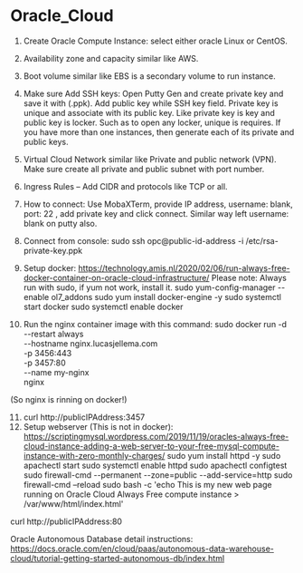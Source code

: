 # Oracle_Cloud

1.	Create Oracle Compute Instance: select either oracle Linux or CentOS.
2.	Availability zone and capacity similar like AWS.
3.	Boot volume similar like EBS is a secondary volume to run instance.
4.	Make sure Add SSH keys: Open Putty Gen and create private key and save it with (.ppk). Add public key while SSH key field. Private key is unique and associate with its public key. Like private key is key and public key is locker. Such as to open any locker, unique is requires. If you have more than one instances, then generate each of its private and public keys.
5.	Virtual Cloud Network similar like Private and public network (VPN). Make sure create all private and public subnet with port number. 
6.	Ingress Rules – Add CIDR and protocols like TCP or all.
7.	How to connect: Use MobaXTerm, provide IP address, username: blank, port: 22 , add private key and click connect. Similar way left username: blank on putty also.
8.	Connect from console: sudo ssh opc@public-id-address -i /etc/rsa-private-key.ppk
9.	Setup docker: https://technology.amis.nl/2020/02/06/run-always-free-docker-container-on-oracle-cloud-infrastructure/
Please note: Always run with sudo, if yum not work, install it.
sudo yum-config-manager --enable ol7_addons
sudo yum install docker-engine -y
sudo systemctl start docker
sudo systemctl enable docker

10.	Run the nginx container image with this command:
sudo docker run -d \
--restart always \
--hostname nginx.lucasjellema.com \
-p 3456:443 \
-p 3457:80 \
--name my-nginx \
nginx 

(So nginx is rinning on docker!)

11.	curl http://publicIPAddress:3457
12.	Setup webserver (This is not in docker): https://scriptingmysql.wordpress.com/2019/11/19/oracles-always-free-cloud-instance-adding-a-web-server-to-your-free-mysql-compute-instance-with-zero-monthly-charges/
sudo yum install httpd -y
sudo apachectl start
sudo systemctl enable httpd
sudo apachectl configtest
sudo firewall-cmd --permanent --zone=public --add-service=http
sudo firewall-cmd –reload
sudo bash -c 'echo This is my new web page running on Oracle Cloud Always Free compute instance > /var/www/html/index.html'

curl http://publicIPAddress:80

Oracle Autonomous Database detail instructions:
https://docs.oracle.com/en/cloud/paas/autonomous-data-warehouse-cloud/tutorial-getting-started-autonomous-db/index.html


